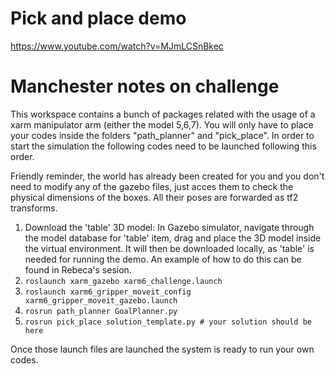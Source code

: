 # Pick and place demo
https://www.youtube.com/watch?v=MJmLCSnBkec

# Manchester notes on challenge

This workspace contains a bunch of packages related with the usage of a xarm manipulator arm (either the model 5,6,7). 
You will only have to place your codes inside the folders "path_planner" and "pick_place". In order to start the
simulation the following codes need to be launched following this order. 

Friendly reminder, the world has already been created for you and you don't need to modify any of the gazebo files, just acces them to check the physical dimensions of the boxes. All their poses are forwarded as tf2 transforms. 

1. Download the 'table' 3D model: In Gazebo simulator, navigate through the model database for 'table' item, drag and place
   the 3D model inside the virtual environment. It will then be downloaded locally, as 'table' is needed for running the demo.
   An example of how to do this can be found in Rebeca's sesion.
2. `roslaunch xarm_gazebo xarm6_challenge.launch`
3. `roslaunch xarm6_gripper_moveit_config xarm6_gripper_moveit_gazebo.launch`
4. `rosrun path_planner GoalPlanner.py`
5. `rosrun pick_place solution_template.py # your solution should be here`

Once those launch files are launched the system is ready to run your own codes.
